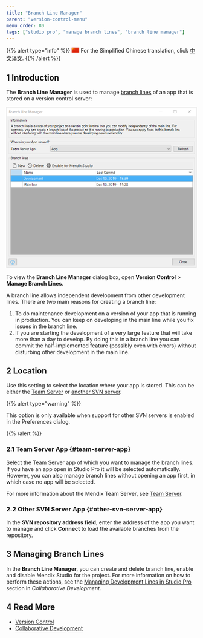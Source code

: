 ```yaml
---
title: "Branch Line Manager"
parent: "version-control-menu"
menu_order: 80
tags: ["studio pro", "manage branch lines", "branch line manager"]
---
```


{{% alert type="info" %}}
<img src="attachments/chinese-translation/china.png" style="display: inline-block; margin: 0" /> For the Simplified Chinese translation, click [中文译文](https://cdn.mendix.tencent-cloud.com/documentation/).
{{% /alert %}}

## 1 Introduction

The **Branch Line Manager** is used to manage [branch lines](version-control#branches) of an app that is stored on a version control server:

![Branch Line Manager](attachments/version-control-menu/branch-line-manager.png)

To view the **Branch Line Manager** dialog box, open **Version Control** > **Manage Branch Lines**.

A branch line allows independent development from other development lines. There are two main reasons for creating a branch line:
1. To do maintenance development on a version of your app that is running in production. You can keep on developing in the main line while you fix issues in the branch line.
2. If you are starting the development of a very large feature that will take more than a day to develop. By doing this in a branch line you can commit the half-implemented feature (possibly even with errors) without disturbing other development in the main line.

## 2 Location

Use this setting to select the location where your app is stored. This can be either the [Team Server](#team-server-app) or [another SVN server](#other-svn-server-app).

{{% alert type="warning" %}}

This option is only available when support for other SVN servers is enabled in the Preferences dialog.

{{% /alert %}}

### 2.1 Team Server App {#team-server-app}

Select the Team Server app of which you want to manage the branch lines. If you have an app open in Studio Pro it will be selected automatically. However, you can also manage branch lines without opening an app first, in which case no app will be selected.

For more information about the Mendix Team Server, see [Team Server](/developerportal/collaborate/team-server).

### 2.2 Other SVN Server App {#other-svn-server-app}

In the **SVN repository address field**, enter the address of the app you want to manage and click **Connect** to load the available branches from the repository.

## 3 Managing Branch Lines

In the **Branch Line Manager**, you can create and delete branch line, enable and disable Mendix Studio for the project. For more information on how to perform these actions, see the [Managing Development Lines in Studio Pro](collaborative-development#managing-branches) section in *Collaborative Development*. 

## 4 Read More

* [Version Control](version-control)
* [Collaborative Development](collaborative-development)